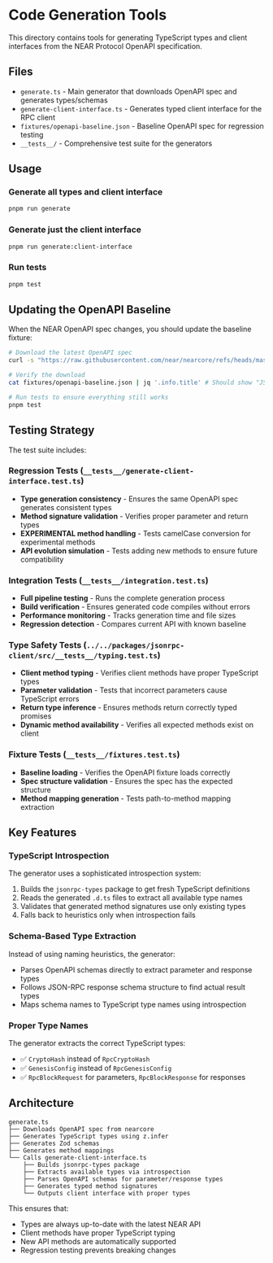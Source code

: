 # Code Generation Tools

This directory contains tools for generating TypeScript types and client interfaces from the NEAR Protocol OpenAPI specification.

## Files

- `generate.ts` - Main generator that downloads OpenAPI spec and generates types/schemas
- `generate-client-interface.ts` - Generates typed client interface for the RPC client
- `fixtures/openapi-baseline.json` - Baseline OpenAPI spec for regression testing
- `__tests__/` - Comprehensive test suite for the generators

## Usage

### Generate all types and client interface
```bash
pnpm run generate
```

### Generate just the client interface
```bash
pnpm run generate:client-interface
```

### Run tests
```bash
pnpm test
```

## Updating the OpenAPI Baseline

When the NEAR OpenAPI spec changes, you should update the baseline fixture:

```bash
# Download the latest OpenAPI spec
curl -s "https://raw.githubusercontent.com/near/nearcore/refs/heads/master/chain/jsonrpc/openapi/openapi.json" -o fixtures/openapi-baseline.json

# Verify the download
cat fixtures/openapi-baseline.json | jq '.info.title' # Should show "JSON RPC API"

# Run tests to ensure everything still works
pnpm test
```

## Testing Strategy

The test suite includes:

### Regression Tests (`__tests__/generate-client-interface.test.ts`)
- **Type generation consistency** - Ensures the same OpenAPI spec generates consistent types
- **Method signature validation** - Verifies proper parameter and return types
- **EXPERIMENTAL method handling** - Tests camelCase conversion for experimental methods
- **API evolution simulation** - Tests adding new methods to ensure future compatibility

### Integration Tests (`__tests__/integration.test.ts`)
- **Full pipeline testing** - Runs the complete generation process
- **Build verification** - Ensures generated code compiles without errors
- **Performance monitoring** - Tracks generation time and file sizes
- **Regression detection** - Compares current API with known baseline

### Type Safety Tests (`../../packages/jsonrpc-client/src/__tests__/typing.test.ts`)
- **Client method typing** - Verifies client methods have proper TypeScript types
- **Parameter validation** - Tests that incorrect parameters cause TypeScript errors
- **Return type inference** - Ensures methods return correctly typed promises
- **Dynamic method availability** - Verifies all expected methods exist on client

### Fixture Tests (`__tests__/fixtures.test.ts`)
- **Baseline loading** - Verifies the OpenAPI fixture loads correctly
- **Spec structure validation** - Ensures the spec has the expected structure
- **Method mapping generation** - Tests path-to-method mapping extraction

## Key Features

### TypeScript Introspection
The generator uses a sophisticated introspection system:
1. Builds the `jsonrpc-types` package to get fresh TypeScript definitions
2. Reads the generated `.d.ts` files to extract all available type names
3. Validates that generated method signatures use only existing types
4. Falls back to heuristics only when introspection fails

### Schema-Based Type Extraction
Instead of using naming heuristics, the generator:
- Parses OpenAPI schemas directly to extract parameter and response types
- Follows JSON-RPC response schema structure to find actual result types
- Maps schema names to TypeScript type names using introspection

### Proper Type Names
The generator extracts the correct TypeScript types:
- ✅ `CryptoHash` instead of `RpcCryptoHash`
- ✅ `GenesisConfig` instead of `RpcGenesisConfig`
- ✅ `RpcBlockRequest` for parameters, `RpcBlockResponse` for responses

## Architecture

```
generate.ts
├── Downloads OpenAPI spec from nearcore
├── Generates TypeScript types using z.infer
├── Generates Zod schemas
├── Generates method mappings
└── Calls generate-client-interface.ts
    ├── Builds jsonrpc-types package
    ├── Extracts available types via introspection
    ├── Parses OpenAPI schemas for parameter/response types
    ├── Generates typed method signatures
    └── Outputs client interface with proper types
```

This ensures that:
- Types are always up-to-date with the latest NEAR API
- Client methods have proper TypeScript typing
- New API methods are automatically supported
- Regression testing prevents breaking changes